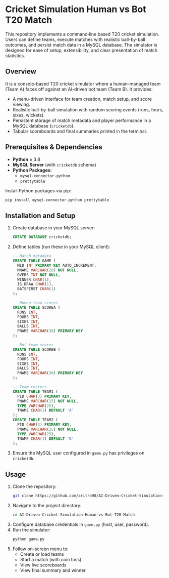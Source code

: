 # Cricket Simulation Human vs Bot T20 Match

This repository implements a command‐line based T20 cricket simulation. Users can define teams, execute matches with realistic ball-by-ball outcomes, and persist match data in a MySQL database. The simulator is designed for ease of setup, extensibility, and clear presentation of match statistics.

## Overview
It is a console-based T20 cricket simulator where a human-managed team (Team A) faces off against an AI-driven bot team (Team B). It provides:
- A menu-driven interface for team creation, match setup, and score viewing.
- Realistic ball-by-ball simulation with random scoring events (runs, fours, sixes, wickets).
- Persistent storage of match metadata and player performance in a MySQL database (`cricketdb`).
- Tabular scoreboards and final summaries printed in the terminal.

## Prerequisites & Dependencies
- **Python** ≥ 3.8
- **MySQL Server** (with `cricketdb` schema)
- **Python Packages:**
  - `mysql-connector-python`
  - `prettytable`

Install Python packages via pip:
```bash
pip install mysql-connector-python prettytable
```

## Installation and Setup
1. Create database in your MySQL server:
   ```sql
   CREATE DATABASE cricketdb;
   ```
2. Define tables (run these in your MySQL client):
   ```sql
   -- Match metadata
   CREATE TABLE GAME (
     MID INT PRIMARY KEY AUTO_INCREMENT,
     MNAME VARCHAR(20) NOT NULL,
     OVERS INT NOT NULL,
     WINNER CHAR(1),
     IS_DRAW CHAR(1),
     BATSFIRST CHAR(1)
   );

   -- Human team scores
   CREATE TABLE SCOREA (
     RUNS INT,
     FOURS INT,
     SIXES INT,
     BALLS INT,
     PNAME VARCHAR(30) PRIMARY KEY
   );

   -- Bot team scores
   CREATE TABLE SCOREB (
     RUNS INT,
     FOURS INT,
     SIXES INT,
     BALLS INT,
     PNAME VARCHAR(30) PRIMARY KEY
   );

   -- Team rosters
   CREATE TABLE TEAM1 (
     PID CHAR(3) PRIMARY KEY,
     PNAME VARCHAR(25) NOT NULL,
     TYPE VARCHAR(25),
     TNAME CHAR(1) DEFAULT 'A'
   );
   CREATE TABLE TEAM2 (
     PID CHAR(3) PRIMARY KEY,
     PNAME VARCHAR(25) NOT NULL,
     TYPE VARCHAR(25),
     TNAME CHAR(1) DEFAULT 'B'
   );
   ```
3. Ensure the MySQL user configured in `game.py` has privileges on `cricketdb`.

## Usage
1. Clone the repository:
   ```bash
   git clone https://github.com/aritro98/AI-Driven-Cricket-Simulation-Human-vs-Bot-T20-Match.git
   ```
2. Navigate to the project directory:
   ```bash
   cd AI-Driven-Cricket-Simulation-Human-vs-Bot-T20-Match
   ```
3. Configure database credentials in `game.py` (host, user, password).
4. Run the simulator:
   ```bash
   python game.py
   ```
5. Follow on-screen menu to:
   - Create or load teams
   - Start a match (with coin toss)
   - View live scoreboards
   - View final summary and winner